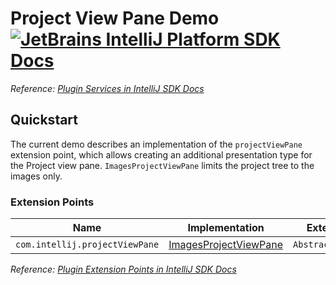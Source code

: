 # Project View Pane Demo [![JetBrains IntelliJ Platform SDK Docs](https://jb.gg/badges/docs.svg)][docs]
*Reference: [Plugin Services in IntelliJ SDK Docs][docs:project_view]*

## Quickstart

The current demo describes an implementation of the `projectViewPane` extension point, which allows creating an additional presentation type for the Project view pane.
`ImagesProjectViewPane` limits the project tree to the images only.

### Extension Points

| Name                           | Implementation                                      | Extension Point Class        |
| ------------------------------ | --------------------------------------------------- | ---------------------------- |
| `com.intellij.projectViewPane` | [ImagesProjectViewPane][file:ImagesProjectViewPane] | `AbstractProjectViewPSIPane` |

*Reference: [Plugin Extension Points in IntelliJ SDK Docs][docs:ep]*


[docs]: https://www.jetbrains.org/intellij/sdk/docs
[docs:project_view]: https://jetbrains.org/intellij/sdk/docs/basics/project_view.html
[docs:ep]: https://www.jetbrains.org/intellij/sdk/docs/basics/plugin_structure/plugin_extensions.html

[file:ImagesProjectViewPane]: ./src/main/java/org/intellij/sdk/view/pane/ImagesProjectViewPane.java

